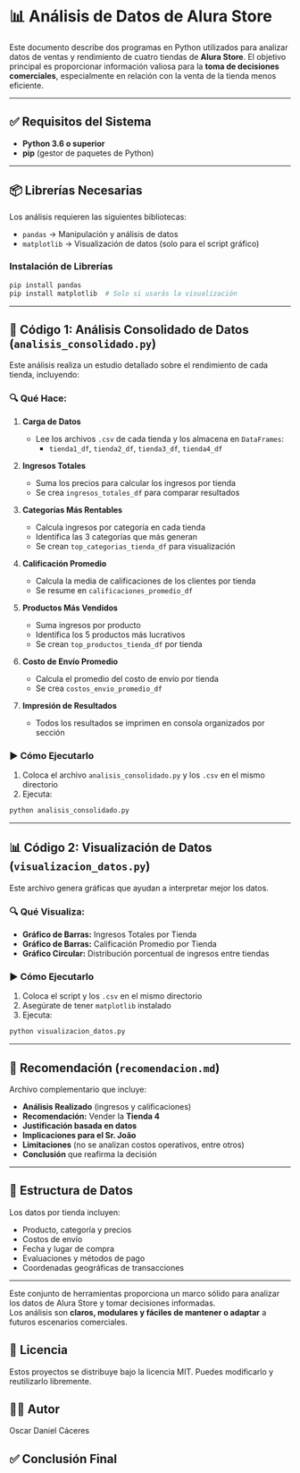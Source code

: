 
# 📊 Análisis de Datos de Alura Store

Este documento describe dos programas en Python utilizados para analizar datos de ventas y rendimiento de cuatro tiendas de **Alura Store**. El objetivo principal es proporcionar información valiosa para la **toma de decisiones comerciales**, especialmente en relación con la venta de la tienda menos eficiente.

---

## ✅ Requisitos del Sistema

- **Python 3.6 o superior**
- **pip** (gestor de paquetes de Python)

---

## 📦 Librerías Necesarias

Los análisis requieren las siguientes bibliotecas:

- `pandas` → Manipulación y análisis de datos  
- `matplotlib` → Visualización de datos (solo para el script gráfico)

### Instalación de Librerías

```bash
pip install pandas
pip install matplotlib  # Solo si usarás la visualización
```

---

## 📁 Código 1: Análisis Consolidado de Datos (`analisis_consolidado.py`)

Este análisis realiza un estudio detallado sobre el rendimiento de cada tienda, incluyendo:

### 🔍 Qué Hace:

1. **Carga de Datos**
   - Lee los archivos `.csv` de cada tienda y los almacena en `DataFrames`:
     - `tienda1_df`, `tienda2_df`, `tienda3_df`, `tienda4_df`

2. **Ingresos Totales**
   - Suma los precios para calcular los ingresos por tienda
   - Se crea `ingresos_totales_df` para comparar resultados

3. **Categorías Más Rentables**
   - Calcula ingresos por categoría en cada tienda
   - Identifica las 3 categorías que más generan
   - Se crean `top_categorias_tienda_df` para visualización

4. **Calificación Promedio**
   - Calcula la media de calificaciones de los clientes por tienda
   - Se resume en `calificaciones_promedio_df`

5. **Productos Más Vendidos**
   - Suma ingresos por producto
   - Identifica los 5 productos más lucrativos
   - Se crean `top_productos_tienda_df` por tienda

6. **Costo de Envío Promedio**
   - Calcula el promedio del costo de envío por tienda
   - Se crea `costos_envio_promedio_df`

7. **Impresión de Resultados**
   - Todos los resultados se imprimen en consola organizados por sección

### ▶️ Cómo Ejecutarlo

1. Coloca el archivo `analisis_consolidado.py` y los `.csv` en el mismo directorio  
2. Ejecuta:

```bash
python analisis_consolidado.py
```

---

## 📊 Código 2: Visualización de Datos (`visualizacion_datos.py`)

Este archivo genera gráficas que ayudan a interpretar mejor los datos.

### 🔍 Qué Visualiza:

- **Gráfico de Barras:** Ingresos Totales por Tienda
- **Gráfico de Barras:** Calificación Promedio por Tienda
- **Gráfico Circular:** Distribución porcentual de ingresos entre tiendas

### ▶️ Cómo Ejecutarlo

1. Coloca el script y los `.csv` en el mismo directorio  
2. Asegúrate de tener `matplotlib` instalado  
3. Ejecuta:

```bash
python visualizacion_datos.py
```

---

## 📄 Recomendación (`recomendacion.md`)

Archivo complementario que incluye:

- **Análisis Realizado** (ingresos y calificaciones)
- **Recomendación:** Vender la **Tienda 4**
- **Justificación basada en datos**
- **Implicaciones para el Sr. João**
- **Limitaciones** (no se analizan costos operativos, entre otros)
- **Conclusión** que reafirma la decisión

---

## 📂 Estructura de Datos

Los datos por tienda incluyen:

- Producto, categoría y precios
- Costos de envío
- Fecha y lugar de compra
- Evaluaciones y métodos de pago
- Coordenadas geográficas de transacciones

---

Este conjunto de herramientas proporciona un marco sólido para analizar los datos de Alura Store y tomar decisiones informadas.  
Los análisis son **claros, modulares y fáciles de mantener o adaptar** a futuros escenarios comerciales.

## 📄 Licencia

Estos proyectos se distribuye bajo la licencia MIT. Puedes modificarlo y reutilizarlo libremente.

## 🧑‍💻 Autor

Oscar Daniel Cáceres

## ✅ Conclusión Final
